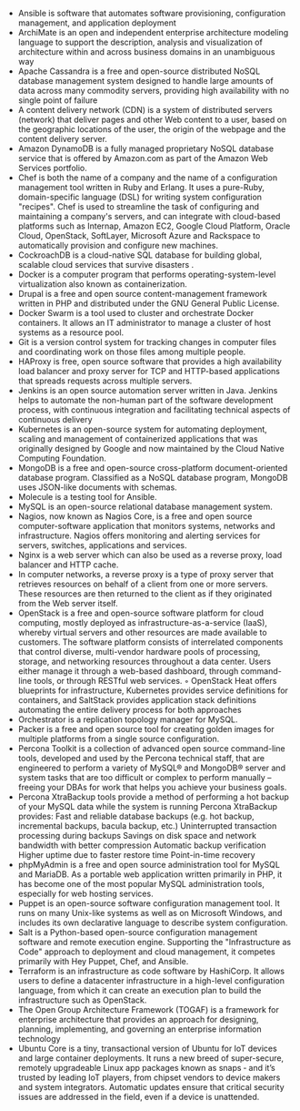 - Ansible is software that automates software provisioning, configuration management, and application deployment
- ArchiMate is an open and independent enterprise architecture modeling language to support the description, analysis and visualization of architecture within and across business domains in an unambiguous way
- Apache Cassandra is a free and open-source distributed NoSQL database management system designed to handle large amounts of data across many commodity servers, providing high availability with no single point of failure
- A content delivery network (CDN) is a system of distributed servers (network) that deliver pages and other Web content to a user, based on the geographic locations of the user, the origin of the webpage and the content delivery server.
- Amazon DynamoDB is a fully managed proprietary NoSQL database service that is offered by Amazon.com as part of the Amazon Web Services portfolio.
- Chef is both the name of a company and the name of a configuration management tool written in Ruby and Erlang. It uses a pure-Ruby, domain-specific language (DSL) for writing system configuration "recipes". Chef is used to streamline the task of configuring and maintaining a company's servers, and can integrate with cloud-based platforms such as Internap, Amazon EC2, Google Cloud Platform, Oracle Cloud, OpenStack, SoftLayer, Microsoft Azure and Rackspace to automatically provision and configure new machines.
- CockroachDB is a cloud-native SQL database for building global, scalable cloud services that survive disasters .
- Docker is a computer program that performs operating-system-level virtualization also known as containerization.
- Drupal is a free and open source content-management framework written in PHP and distributed under the GNU General Public License.
- Docker Swarm is a tool used to cluster and orchestrate Docker containers. It allows an IT administrator to manage a cluster of host systems as a resource pool.
- Git is a version control system for tracking changes in computer files and coordinating work on those files among multiple people.
- HAProxy is free, open source software that provides a high availability load balancer and proxy server for TCP and HTTP-based applications that spreads requests across multiple servers.
- Jenkins is an open source automation server written in Java. Jenkins helps to automate the non-human part of the software development process, with continuous integration and facilitating technical aspects of continuous delivery
- Kubernetes is an open-source system for automating deployment, scaling and management of containerized applications that was originally designed by Google and now maintained by the Cloud Native Computing Foundation.
- MongoDB is a free and open-source cross-platform document-oriented database program. Classified as a NoSQL database program, MongoDB uses JSON-like documents with schemas.
- Molecule is a testing tool for Ansible. 
- MySQL is an open-source relational database management system.
- Nagios, now known as Nagios Core, is a free and open source computer-software application that monitors systems, networks and infrastructure. Nagios offers monitoring and alerting services for servers, switches, applications and services.
- Nginx is a web server which can also be used as a reverse proxy, load balancer and HTTP cache.
- In computer networks, a reverse proxy is a type of proxy server that retrieves resources on behalf of a client from one or more servers. These resources are then returned to the client as if they originated from the Web server itself. 
- OpenStack is a free and open-source software platform for cloud computing, mostly deployed as infrastructure-as-a-service (IaaS), whereby virtual servers and other resources are made available to customers. The software platform consists of interrelated components that control diverse, multi-vendor hardware pools of processing, storage, and networking resources throughout a data center. Users either manage it through a web-based dashboard, through command-line tools, or through RESTful web services.
	◦ OpenStack Heat offers blueprints for infrastructure, Kubernetes provides service definitions for containers, and SaltStack provides application stack definitions automating the entire delivery process for both approaches
- Orchestrator is a replication topology manager for MySQL. 
- Packer is a free and open source tool for creating golden images for multiple platforms from a single source configuration.
- Percona Toolkit is a collection of advanced open source command-line tools, developed and used by the Percona technical staff, that are engineered to perform a variety of MySQL® and MongoDB® server and system tasks that are too difficult or complex to perform manually – freeing your DBAs for work that helps you achieve your business goals.
- Percona XtraBackup tools provide a method of performing a hot backup of your MySQL data while the system is running
Percona XtraBackup provides:
Fast and reliable database backups (e.g. hot backup, incremental backups, bacula backup, etc.)
Uninterrupted transaction processing during backups
Savings on disk space and network bandwidth with better compression
Automatic backup verification
Higher uptime due to faster restore time
Point-in-time recovery
- phpMyAdmin is a free and open source administration tool for MySQL and MariaDB. As a portable web application written primarily in PHP, it has become one of the most popular MySQL administration tools, especially for web hosting services.
- Puppet is an open-source software configuration management tool. It runs on many Unix-like systems as well as on Microsoft Windows, and includes its own declarative language to describe system configuration.
- Salt is a Python-based open-source configuration management software and remote execution engine. Supporting the "Infrastructure as Code" approach to deployment and cloud management, it competes primarily with Hey Puppet, Chef, and Ansible. 
- Terraform is an infrastructure as code software by HashiCorp. It allows users to define a datacenter infrastructure in a high-level configuration language, from which it can create an execution plan to build the infrastructure such as OpenStack.
- The Open Group Architecture Framework (TOGAF) is a framework for enterprise architecture that provides an approach for designing, planning, implementing, and governing an enterprise information technology
- Ubuntu Core is a tiny, transactional version of Ubuntu for IoT devices and large container deployments. It runs a new breed of super-secure, remotely upgradeable Linux app packages known as snaps ‐ and it’s trusted by leading IoT players, from chipset vendors to device makers and system integrators. Automatic updates ensure that critical security issues are addressed in the field, even if a device is unattended.

